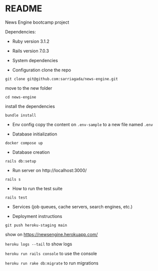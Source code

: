 # README

News Engine bootcamp project

Dependencies:

* Ruby version
3.1.2

* Rails version
7.0.3

* System dependencies

* Configuration
clone the repo

`git clone git@github.com:sarriagada/news-engine.git`

move to the new folder

`cd news-engine`

install the dependencies

`bundle install`

* Env config
copy the content on `.env-sample` to a new file named `.env`

* Database initialization

`docker compose up`

* Database creation

`rails db:setup`

* Run server on http://localhost:3000/

`rails s`

* How to run the test suite

`rails test`

* Services (job queues, cache servers, search engines, etc.)

* Deployment instructions

`git push heroku-staging main`

show on https://newsengine.herokuapp.com/

`heroku logs --tail` to show logs

`heroku run rails console` to use the console

`heroku run rake db:migrate` to run migrations
